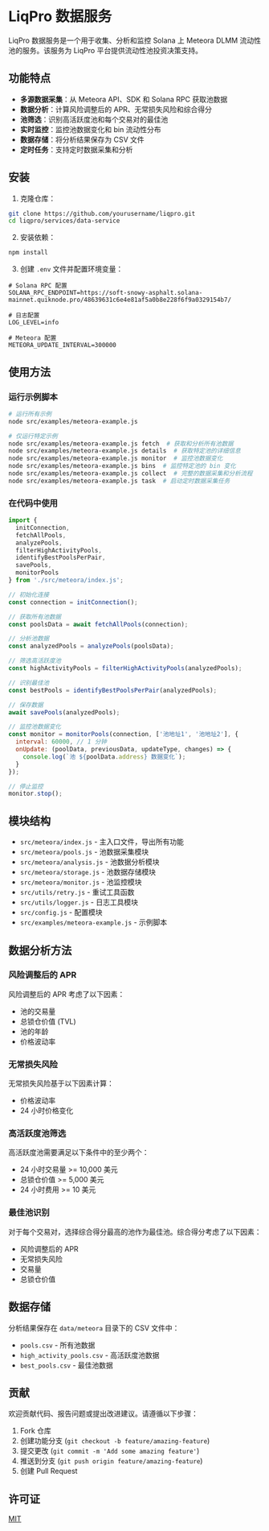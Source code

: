 # LiqPro 数据服务

LiqPro 数据服务是一个用于收集、分析和监控 Solana 上 Meteora DLMM 流动性池的服务。该服务为 LiqPro 平台提供流动性池投资决策支持。

## 功能特点

- **多源数据采集**：从 Meteora API、SDK 和 Solana RPC 获取池数据
- **数据分析**：计算风险调整后的 APR、无常损失风险和综合得分
- **池筛选**：识别高活跃度池和每个交易对的最佳池
- **实时监控**：监控池数据变化和 bin 流动性分布
- **数据存储**：将分析结果保存为 CSV 文件
- **定时任务**：支持定时数据采集和分析

## 安装

1. 克隆仓库：

```bash
git clone https://github.com/yourusername/liqpro.git
cd liqpro/services/data-service
```

2. 安装依赖：

```bash
npm install
```

3. 创建 `.env` 文件并配置环境变量：

```
# Solana RPC 配置
SOLANA_RPC_ENDPOINT=https://soft-snowy-asphalt.solana-mainnet.quiknode.pro/48639631c6e4e81af5a0b8e228f6f9a0329154b7/

# 日志配置
LOG_LEVEL=info

# Meteora 配置
METEORA_UPDATE_INTERVAL=300000
```

## 使用方法

### 运行示例脚本

```bash
# 运行所有示例
node src/examples/meteora-example.js

# 仅运行特定示例
node src/examples/meteora-example.js fetch  # 获取和分析所有池数据
node src/examples/meteora-example.js details  # 获取特定池的详细信息
node src/examples/meteora-example.js monitor  # 监控池数据变化
node src/examples/meteora-example.js bins  # 监控特定池的 bin 变化
node src/examples/meteora-example.js collect  # 完整的数据采集和分析流程
node src/examples/meteora-example.js task  # 启动定时数据采集任务
```

### 在代码中使用

```javascript
import {
  initConnection,
  fetchAllPools,
  analyzePools,
  filterHighActivityPools,
  identifyBestPoolsPerPair,
  savePools,
  monitorPools
} from './src/meteora/index.js';

// 初始化连接
const connection = initConnection();

// 获取所有池数据
const poolsData = await fetchAllPools(connection);

// 分析池数据
const analyzedPools = analyzePools(poolsData);

// 筛选高活跃度池
const highActivityPools = filterHighActivityPools(analyzedPools);

// 识别最佳池
const bestPools = identifyBestPoolsPerPair(analyzedPools);

// 保存数据
await savePools(analyzedPools);

// 监控池数据变化
const monitor = monitorPools(connection, ['池地址1', '池地址2'], {
  interval: 60000, // 1 分钟
  onUpdate: (poolData, previousData, updateType, changes) => {
    console.log(`池 ${poolData.address} 数据变化`);
  }
});

// 停止监控
monitor.stop();
```

## 模块结构

- `src/meteora/index.js` - 主入口文件，导出所有功能
- `src/meteora/pools.js` - 池数据采集模块
- `src/meteora/analysis.js` - 池数据分析模块
- `src/meteora/storage.js` - 池数据存储模块
- `src/meteora/monitor.js` - 池监控模块
- `src/utils/retry.js` - 重试工具函数
- `src/utils/logger.js` - 日志工具模块
- `src/config.js` - 配置模块
- `src/examples/meteora-example.js` - 示例脚本

## 数据分析方法

### 风险调整后的 APR

风险调整后的 APR 考虑了以下因素：

- 池的交易量
- 总锁仓价值 (TVL)
- 池的年龄
- 价格波动率

### 无常损失风险

无常损失风险基于以下因素计算：

- 价格波动率
- 24 小时价格变化

### 高活跃度池筛选

高活跃度池需要满足以下条件中的至少两个：

- 24 小时交易量 >= 10,000 美元
- 总锁仓价值 >= 5,000 美元
- 24 小时费用 >= 10 美元

### 最佳池识别

对于每个交易对，选择综合得分最高的池作为最佳池。综合得分考虑了以下因素：

- 风险调整后的 APR
- 无常损失风险
- 交易量
- 总锁仓价值

## 数据存储

分析结果保存在 `data/meteora` 目录下的 CSV 文件中：

- `pools.csv` - 所有池数据
- `high_activity_pools.csv` - 高活跃度池数据
- `best_pools.csv` - 最佳池数据

## 贡献

欢迎贡献代码、报告问题或提出改进建议。请遵循以下步骤：

1. Fork 仓库
2. 创建功能分支 (`git checkout -b feature/amazing-feature`)
3. 提交更改 (`git commit -m 'Add some amazing feature'`)
4. 推送到分支 (`git push origin feature/amazing-feature`)
5. 创建 Pull Request

## 许可证

[MIT](LICENSE) 
